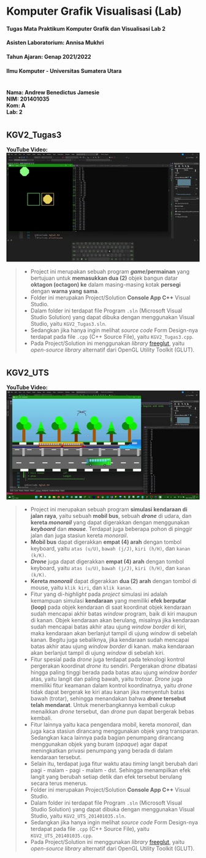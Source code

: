 # Komputer Grafik Visualisasi (Lab)
#### Tugas Mata Praktikum Komputer Grafik dan Visualisasi Lab 2
#### Asisten Laboratorium: Annisa Mukhri
#### Tahun Ajaran: Genap 2021/2022
#### Ilmu Komputer - Universitas Sumatera Utara

# 
**Nama: Andrew Benedictus Jamesie**  
**NIM: 201401035**  
**Kom: A**  
**Lab: 2**  

# 
## KGV2_Tugas3
**YouTube Video:**  
[![KGV2_Tugas3_035](Screenshot/KGV2_Tugas3_035.png)](https://youtu.be/6XggcW_I7hM "KGV2_Tugas3_035")
> - Project ini merupakan sebuah program **_game_/permainan** yang bertujuan untuk **memasukkan dua (2)** objek bangun datar **oktagon (octagon) ke** dalam masing-masing kotak **persegi** dengan **warna yang sama**.
> - Folder ini merupakan Project/Solution **Console App C++** Visual Studio.
> - Dalam folder ini terdapat file Program `.sln` (Microsoft Visual Studio Solution) yang dapat dibuka dengan menggunakan Visual Studio, yaitu `KGV2_Tugas3.sln`.
> - Sedangkan jika hanya ingin melihat _source code_ Form Design-nya terdapat pada file `.cpp` (C++ Source File), yaitu `KGV2_Tugas3.cpp`.
> - Pada Project/Solution ini menggunakan _library_ [freeglut](http://freeglut.sourceforge.net "The Free OpenGL Utility Toolkit"), yaitu _open-source library_ alternatif dari OpenGL Utility Toolkit (GLUT).

# 
## KGV2_UTS
**YouTube Video:**  
[![KGV2_UTS_201401035](Screenshot/KGV2_UTS_201401035.png)](https://youtu.be/vtlK7LZfO6o "KGV2_UTS_201401035")
> - Project ini merupakan sebuah program **simulasi kendaraan di jalan raya**, yaitu sebuah **mobil bus**, sebuah _**drone**_ di udara, dan **kereta _monorail_** yang dapat digerakkan dengan menggunakan _**keyboard**_ dan _**mouse**_. Terdapat juga beberapa pohon di pinggir jalan dan juga stasiun kereta _monorail_.
> - **Mobil bus** dapat digerakkan **empat (4) arah** dengan tombol keyboard, yaitu `atas (u/U)`, `bawah (j/J)`, `kiri (h/H)`, dan `kanan (k/K)`.
> - _**Drone**_ juga dapat digerakkan **empat (4) arah** dengan tombol keyboard, yaitu `atas (u/U)`, `bawah (j/J)`, `kiri (h/H)`, dan `kanan (k/K)`.
> - **Kereta _monorail_** dapat digerakkan **dua (2) arah** dengan tombol di mouse, yaitu `klik kiri`, dan `klik kanan`.
> - Fitur yang di-_highlight_ pada _project_ simulasi ini adalah kemampuan simulasi **kendaraan** yang memiliki **efek berputar (loop)** pada objek kendaraan di saat koordinat objek kendaraan sudah mencapai akhir batas _window_ program, baik di kiri maupun di kanan. Objek kendaraan akan berulang, misalnya jika kendaraan sudah mencapai batas akhir atau ujung _window border_ di kiri, maka kendaraan akan berlanjut tampil di ujung _window_ di sebelah kanan. Begitu juga sebaliknya, jika kendaraan sudah mencapai batas akhir atau ujung _window border_ di kanan. maka kendaraan akan berlanjut tampil di ujung _window_ di sebelah kiri.
> - Fitur spesial pada _drone_ juga terdapat pada teknologi kontrol pergerakan koordinat _drone_ itu sendiri. Pergerakan _drone_ dibatasi hingga paling tinggi berada pada batas atau ujung _window border_ atas, yaitu langit dan paling bawah, yaitu trotoar. _Drone_ juga memiliki fitur keamanan dalam kontrol koordinatnya, yaitu _drone_ tidak dapat bergerak ke kiri atau kanan jika menyentuh batas bawah (trotar), sehingga menandakan bahwa **_drone_ tersebut telah mendarat**. Untuk menerbangkannya kembali cukup menaikkan _drone_ tersebut, dan _drone_ pun dapat bergerak bebas kembali.
> - Fitur lainnya yaitu kaca pengendara mobil, kereta _monorail_, dan juga kaca stasiun dirancang menggunakan objek yang transparan. Sedangkan kaca lainnya pada bagian penumpang dirancang menggunakan objek yang buram (_opaque_) agar dapat meningkatkan privasi penumpang yang berada di dalam kendaraan tersebut.
> - Selain itu, terdapat juga fitur waktu atau _timing_ langit berubah dari pagi - malam - pagi - malam - dst. Sehingga menampilkan efek langit yang berubah setiap detik dan efek tersebut berulang secara terus menerus.
> - Folder ini merupakan Project/Solution **Console App C++** Visual Studio.
> - Dalam folder ini terdapat file Program `.sln` (Microsoft Visual Studio Solution) yang dapat dibuka dengan menggunakan Visual Studio, yaitu `KGV2_UTS_201401035.sln`.
> - Sedangkan jika hanya ingin melihat _source code_ Form Design-nya terdapat pada file `.cpp` (C++ Source File), yaitu `KGV2_UTS_201401035.cpp`.
> - Pada Project/Solution ini menggunakan _library_ [freeglut](http://freeglut.sourceforge.net "The Free OpenGL Utility Toolkit"), yaitu _open-source library_ alternatif dari OpenGL Utility Toolkit (GLUT).





